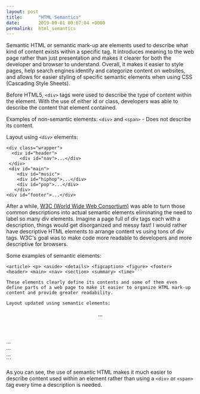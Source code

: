 ```yaml
---
layout: post
title:      "HTML Semantics"
date:       2019-09-01 00:07:04 +0000
permalink:  html_semantics
---
```




Semantic HTML or semantic mark-up are elements used to describe what kind of content exists within a specific tag. It introduces meaning to the web page rather than just presentation and makes it clearer for both the developer and browser to understand.  Overall, it makes it easier to style pages, help search engines identify and categorize content on websites, and allows for easier styling of specific semantic elements when using CSS (Cascading Style Sheets).

 
Before HTML5, ```<div>``` tags were used to describe the type of content within the element. With the use of either id or class, developers was able to describe the content that element contained. 

Examples of non-semantic elements: ```<div>``` and ```<span>``` - Does not describe its content.

Layout using  ```<div>``` elements:
```
<div class="wrapper">
  <div id="header">
     <div id="nav">...</div>
 </div>
 <div id="main">
    <div id="music">
    <div id="hiphop">...</div>
    <div id="pop">...</div>
   </div>
<div id="footer">...</div>
```

After a while, [W3C (World Wide Web Consortium)](http://www.w3schools.com/) was able to turn those common descriptions into actual semantic elements eliminating the need to label so many div elements. Imagine a page full of div tags each with a description, things would get disorganized and messy fast! I would rather have descriptive HTML elements to arrange content vs using tons of div tags. W3C's goal was to make code more readable to developers and more descriptive for browsers.

Some examples of semantic elements:  
```
<article> <p> <aside> <details> <figcaption> <figure> <footer> <header> <main> <nav> <section> <summary> <time>``` 

These elements clearly define its contents and some of them even define parts of a web page to make it easier to organize HTML mark-up content and provide greater readability.

Layout updated using semantic elements:
```
<div class="wrapper">
  <header>
     <nav>...</nav>
  </header>
  <main>
    <section id="music">
      <article id="hiphop">...</article>
      <article id="pop">...</article>
    </section>
  </main>
	<footer>...</footer>
	```

As you can see, the use of semantic HTML makes it much easier to describe content used within an element rather than using a ```<div>``` or  ```<span>``` tag every time a description is needed. 

